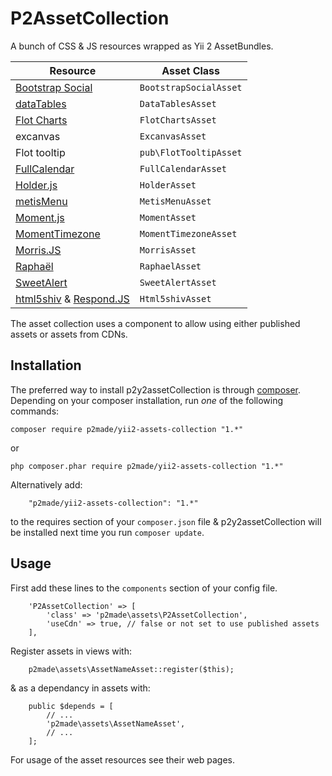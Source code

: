 P2AssetCollection
=================

A bunch of CSS & JS resources wrapped as Yii 2 AssetBundles.

Resource | Asset Class
------------------------- | -------------------------
[Bootstrap Social](https://github.com/lipis/bootstrap-social) | `BootstrapSocialAsset`
[dataTables](http://datatables.net) | `DataTablesAsset`
[Flot Charts](http://www.flotcharts.org) | `FlotChartsAsset`
excanvas | `ExcanvasAsset`
Flot tooltip | `pub\FlotTooltipAsset`  |
[FullCalendar](http://fullcalendar.io) | `FullCalendarAsset`
[Holder.js](http://imsky.github.io/holder/) | `HolderAsset`
[metisMenu](https://github.com/onokumus/metisMenu) | `MetisMenuAsset`
[Moment.js](http://momentjs.com/) | `MomentAsset`
[MomentTimezone](http://momentjs.com/timezone/) | `MomentTimezoneAsset`
[Morris.JS](http://morrisjs.github.io/morris.js/) | `MorrisAsset`
[Raphaël](http://raphaeljs.com) | `RaphaelAsset`
[SweetAlert](http://t4t5.github.io/sweetalert/) | `SweetAlertAsset`
[html5shiv](https://github.com/afarkas/html5shiv) & [Respond.JS](https://github.com/scottjehl/Respond) | `Html5shivAsset`

The asset collection uses a component to allow using either published assets or assets from CDNs.

Installation
------------

The preferred way to install p2y2assetCollection is through [composer](http://getcomposer.org/download/).
Depending on your composer installation, run *one* of the following commands:

```
composer require p2made/yii2-assets-collection "1.*"
```

or

```
php composer.phar require p2made/yii2-assets-collection "1.*"
```

Alternatively add:

```
	"p2made/yii2-assets-collection": "1.*"
```

to the requires section of your `composer.json` file & p2y2assetCollection will be installed next time you run `composer update`.

Usage
-----

First add these lines to the `components` section of your config file.

```
	'P2AssetCollection' => [
		'class' => 'p2made\assets\P2AssetCollection',
		'useCdn' => true, // false or not set to use published assets
	],
```

Register assets in views with:

```
	p2made\assets\AssetNameAsset::register($this);
```

& as a dependancy in assets with:

```
	public $depends = [
		// ...
		'p2made\assets\AssetNameAsset',
		// ...
	];
```

For usage of the asset resources see their web pages.


